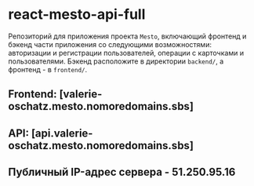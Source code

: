 # react-mesto-api-full
Репозиторий для приложения проекта `Mesto`, включающий фронтенд и бэкенд части приложения со следующими возможностями: авторизации и регистрации пользователей, операции с карточками и пользователями. Бэкенд расположите в директории `backend/`, а фронтенд - в `frontend/`. 
  
## Frontend: [valerie-oschatz.mesto.nomoredomains.sbs]
## API: [api.valerie-oschatz.mesto.nomoredomains.sbs]
## Публичный IP-адрес сервера - 51.250.95.16
